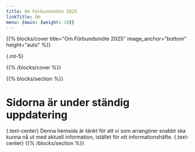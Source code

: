 ```yaml
---
title: Om Förbundsmöte 2025
linkTitle: Om
menu: {main: {weight: 10}}
---
```


{{% blocks/cover title="Om Förbundsmöte 2025" image_anchor="bottom" height="auto" %}}


{.mt-5}

{{% /blocks/cover %}}

{{% blocks/section %}}

# Sidorna är under ständig uppdatering
{.text-center}
Denna hemsida är tänkt för att vi som arrangörer snabbt ska kunna nå ut med aktuell information, istället för ett informationshäfte.
{.text-center}
{{% /blocks/section %}}
